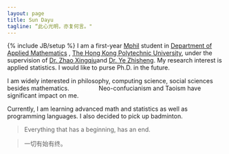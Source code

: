 ```yaml
---
layout: page
title: Sun Dayu
tagline: “此心光明，亦复何言。"
---
```

{% include JB/setup %}
I am a first-year [Mphil][] student in [Department of Applied
Mathematics][] , [The Hong Kong Polytechnic University][], under the
supervision of [Dr. Zhao Xingqiu][]and [Dr. Ye Zhisheng][]. My research
interest is applied statistics. I would like to purse Ph.D. in the
future.

I am widely interested in philosophy, computing science, social sciences
besides mathematics. <span style="color:white">Marxism,
</span>Neo-confucianism and Taoism have significant impact on me.

Currently, I am learning advanced math and statistics as well as
programming languages. I also decided to pick up badminton.

  [Mphil]: http://en.wikipedia.org/wiki/Master_of_Philosophy
  [Department of Applied Mathematics]: http://www.polyu.edu.hk/~ama/index.php
  [The Hong Kong Polytechnic University]: http://www.polyu.edu.hk/cpa/polyu/index.php
  [Dr. Zhao Xingqiu]: http://www.polyu.edu.hk/ama/staff/new/ZhaoXQ.htm
  [Dr. Ye Zhisheng]: http://www.yezhisheng.com

    
>Everything that has a beginning, has an end.
 
>一切有始有终。

<!--<ul class="posts">
  {% for post in site.posts %}
    <li><span>{{ post.date | date_to_string }}</span> &raquo; <a href="{{ BASE_PATH }}{{ post.url }}">{{ post.title }}</a></li>
  {% endfor %}
</ul>-->



